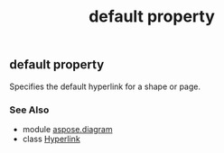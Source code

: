 ﻿---
title: default property
second_title: Aspose.Diagram for Python via .NET API References
description: 
type: docs
weight: 50
url: /python-net/aspose.diagram/hyperlink/default/
is_root: false
---

## default property


Specifies the default hyperlink for a shape or page.

### See Also
* module [aspose.diagram](../../)
* class [Hyperlink](/diagram/python-net/aspose.diagram/hyperlink)
